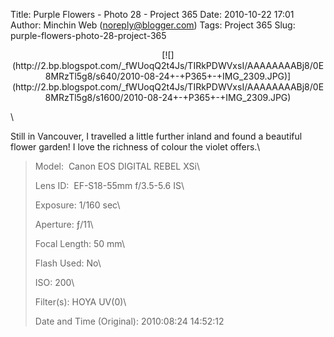 Title: Purple Flowers - Photo 28 - Project 365
Date: 2010-10-22 17:01
Author: Minchin Web (noreply@blogger.com)
Tags: Project 365
Slug: purple-flowers-photo-28-project-365

<div class="separator" style="clear: both; text-align: center;">

</p>
<p>
[![](http://2.bp.blogspot.com/_fWUoqQ2t4Js/TIRkPDWVxsI/AAAAAAAABj8/0E8MRzTl5g8/s640/2010-08-24+-+P365+-+IMG_2309.JPG)](http://2.bp.blogspot.com/_fWUoqQ2t4Js/TIRkPDWVxsI/AAAAAAAABj8/0E8MRzTl5g8/s1600/2010-08-24+-+P365+-+IMG_2309.JPG)

</div>

</p>
\

Still in Vancouver, I travelled a little further inland and found a
beautiful flower garden! I love the richness of colour the violet
offers.\

> </p>
> <span style="color: #666666;">Model: </span> Canon EOS DIGITAL REBEL
> XSi\
>
> <span style="color: #666666;">Lens ID: </span> EF-S18-55mm f/3.5-5.6
> IS\
>
> <span style="color: #666666;">Exposure: </span>1/160 sec\
>
> <span style="color: #666666;">Aperture: </span>ƒ/11\
>
> <span style="color: #666666;">Focal Length: </span>50 mm\
>
> <span style="color: #666666;">Flash Used: </span>No\
>
> <span style="color: #666666;">ISO: </span>200\
>
> <span style="color: #666666;">Filter(s): </span>HOYA UV(0)\
>
> <span style="color: #666666;">Date and Time
> (Original): </span>2010:08:24 14:52:12
>
> <p>

</p>

